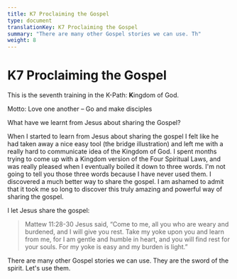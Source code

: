 ```yaml
---
title: K7 Proclaiming the Gospel
type: document
translationKey: K7 Proclaiming the Gospel
summary: "There are many other Gospel stories we can use. Th"
weight: 8
---
```

# K7 Proclaiming the Gospel

This is the seventh training in the K-Path: **K**ingdom of God.

Motto: Love one another – Go and make disciples

What have we learnt from Jesus about sharing the Gospel?

When I started to learn from Jesus about sharing the gospel I felt like he had taken away a nice easy tool (the bridge illustration) and left me with a really hard to communicate idea of the Kingdom of God. I spent months trying to come up with a Kingdom version of the Four Spiritual Laws, and was really pleased when I eventually boiled it down to three words. I'm not going to tell you those three words because I have never used them. I discovered a much better way to share the gospel. I am ashamed to admit that it took me so long to discover this truly amazing and powerful way of sharing the gospel.

I let Jesus share the gospel:

>   Mattew 11:28-30 Jesus said, “Come to me, all you who are weary and burdened, and I will give you rest. Take my yoke upon you and learn from me, for I am gentle and humble in heart, and you will find rest for your souls. For my yoke is easy and my burden is light.”

There are many other Gospel stories we can use. They are the sword of the spirit. Let's use them.
